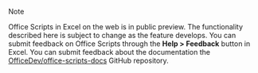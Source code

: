 > [!NOTE]
> Office Scripts in Excel on the web is in public preview. The functionality described here is subject to change as the feature develops. You can submit feedback on Office Scripts through the **Help > Feedback** button in Excel. You can submit feedback about the documentation the [OfficeDev/office-scripts-docs](https://github.com/OfficeDev/office-scripts-docs/issues) GitHub repository.
